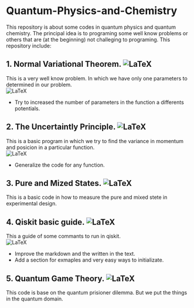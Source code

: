 # Quantum-Physics-and-Chemistry

This repository is about some codes in quantum physics and quantum chemistry. The principal idea is to programing some well know problems or others that are (at the beginning) not challeging to programing.
 This repository include:
 
## 1. Normal Variational Theorem. ![LaTeX](https://img.shields.io/badge/COMPLETE-30%25-orange)
 
This is a very well know problem. In which we have only one parameters to determined in our problem.  
![LaTeX](https://img.shields.io/badge/IMPROVEMENTS-1-ff69b4)
* Try to increased the number of parameters in the function a differents potentials.
 
## 2. The Uncertaintly Principle. ![LaTeX](https://img.shields.io/badge/COMPLETE-45%25-orange)

This is a basic program in which we try to find the variance in momentum and posicion in a particular function.  
![LaTeX](https://img.shields.io/badge/IMPROVEMENTS-1-ff69b4)
* Generalize the code for any function.
 
## 3. Pure and Mized States. ![LaTeX](https://img.shields.io/badge/COMPLETE-45%25-orange)

This is a basic code in how to measure the pure and mixed stete in experimental design.
 
## 4. Qiskit basic guide. ![LaTeX](https://img.shields.io/badge/COMPLETE-45%25-orange)
 
This a guide of some commants to run in qiskit.    
![LaTeX](https://img.shields.io/badge/IMPROVEMENTS-2-ff69b4)  
* Improve the markdown and the written in the text.
* Add a section for exmaples and very easy ways to initializate.
 
## 5. Quantum Game Theory. ![LaTeX](https://img.shields.io/badge/COMPLETE-85%25-green)
 
This code is base on the quantum prisioner dilemma. But we put the things in the quantum domain.
 

